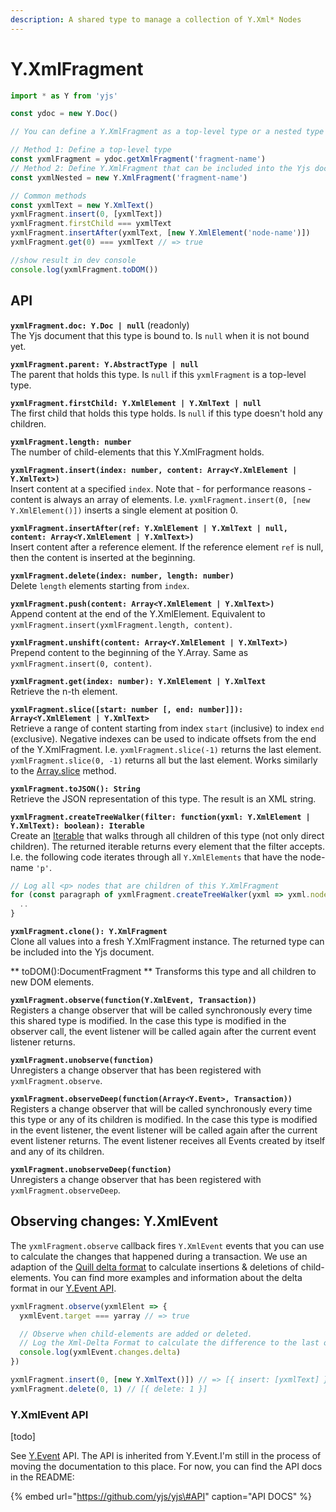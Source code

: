```yaml
---
description: A shared type to manage a collection of Y.Xml* Nodes
---
```


# Y.XmlFragment



```javascript
import * as Y from 'yjs'

const ydoc = new Y.Doc()

// You can define a Y.XmlFragment as a top-level type or a nested type

// Method 1: Define a top-level type
const yxmlFragment = ydoc.getXmlFragment('fragment-name')
// Method 2: Define Y.XmlFragment that can be included into the Yjs document
const yxmlNested = new Y.XmlFragment('fragment-name')

// Common methods
const yxmlText = new Y.XmlText()
yxmlFragment.insert(0, [yxmlText])
yxmlFragment.firstChild === yxmlText
yxmlFragment.insertAfter(yxmlText, [new Y.XmlElement('node-name')])
yxmlFragment.get(0) === yxmlText // => true

//show result in dev console
console.log(yxmlFragment.toDOM())
```

## API

**`yxmlFragment.doc: Y.Doc | null`** \(readonly\)  
    The Yjs document that this type is bound to. Is `null` when it is not bound yet.

**`yxmlFragment.parent: Y.AbstractType | null`**  
    The parent that holds this type. Is `null` if this `yxmlFragment` is a top-level type.

**`yxmlFragment.firstChild: Y.XmlElement | Y.XmlText | null`**  
    The first child that holds this type holds. Is `null` if this type doesn't hold any children.

**`yxmlFragment.length: number`**  
    The number of child-elements that this Y.XmlFragment holds.

**`yxmlFragment.insert(index: number, content: Array<Y.XmlElement | Y.XmlText>)`**  
    Insert content at a specified `index`. Note that - for performance reasons - content is always an array of elements. I.e. `yxmlFragment.insert(0, [new Y.XmlElement()])` inserts a single element at position 0.

**`yxmlFragment.insertAfter(ref: Y.XmlElement | Y.XmlText | null, content: Array<Y.XmlElement | Y.XmlText>)`**  
    Insert content after a reference element. If the reference element `ref` is null, then the content is inserted at the beginning.

**`yxmlFragment.delete(index: number, length: number)`**  
    Delete `length` elements starting from `index`.

**`yxmlFragment.push(content: Array<Y.XmlElement | Y.XmlText>)`**  
    Append content at the end of the Y.XmlElement. Equivalent to `yxmlFragment.insert(yxmlFragment.length, content)`.

**`yxmlFragment.unshift(content: Array<Y.XmlElement | Y.XmlText>)`**  
    Prepend content to the beginning of the Y.Array. Same as `yxmlFragment.insert(0, content)`.

**`yxmlFragment.get(index: number): Y.XmlElement | Y.XmlText`**  
    Retrieve the n-th element.

**`yxmlFragment.slice([start: number [, end: number]]): Array<Y.XmlElement | Y.XmlText>`**  
    Retrieve a range of content starting from index `start` \(inclusive\) to index `end` \(exclusive\). Negative indexes can be used to indicate offsets from the end of the Y.XmlFragment. I.e. `yxmlFragment.slice(-1)` returns the last element. `yxmlFragment.slice(0, -1)` returns all but the last element. Works similarly to the [Array.slice](https://developer.mozilla.org/en-US/docs/Web/JavaScript/Reference/Global_Objects/Array/slice) method.

**`yxmlFragment.toJSON(): String`**  
    Retrieve the JSON representation of this type. The result is an XML string.

**`yxmlFragment.createTreeWalker(filter: function(yxml: Y.XmlElement | Y.XmlText): boolean): Iterable`**  
    Create an [Iterable](https://developer.mozilla.org/en-US/docs/Web/JavaScript/Reference/Iteration_protocols) that walks through all children of this type \(not only direct children\). The returned iterable returns every element that the filter accepts. I.e. the following code iterates through all `Y.XmlElements` that have the node-name `'p'`.

```javascript
// Log all <p> nodes that are children of this Y.XmlFragment
for (const paragraph of yxmlFragment.createTreeWalker(yxml => yxml.nodeName === 'p')) {
  ..
}
```

**`yxmlFragment.clone(): Y.XmlFragment`**  
    Clone all values into a fresh Y.XmlFragment instance. The returned type can be included into the Yjs document.

** toDOM():DocumentFragment **
    Transforms this type and all children to new DOM elements.

**`yxmlFragment.observe(function(Y.XmlEvent, Transaction))`**  
    Registers a change observer that will be called synchronously every time this shared type is modified. In the case this type is modified in the observer call, the event listener will be called again after the current event listener returns.

**`yxmlFragment.unobserve(function)`**  
    Unregisters a change observer that has been registered with `yxmlFragment.observe`.

**`yxmlFragment.observeDeep(function(Array<Y.Event>, Transaction))`**  
    Registers a change observer that will be called synchronously every time this type or any of its children is modified. In the case this type is modified in the event listener, the event listener will be called again after the current event listener returns. The event listener receives all Events created by itself and any of its children.

**`yxmlFragment.unobserveDeep(function)`**  
    Unregisters a change observer that has been registered with `yxmlFragment.observeDeep`.

## Observing changes: Y.XmlEvent

The `yxmlFragment.observe` callback fires `Y.XmlEvent` events that you can use to calculate the changes that happened during a transaction. We use an adaption of the [Quill delta format](https://quilljs.com/docs/delta/) to calculate insertions & deletions of child-elements. You can find more examples and information about the delta format in our [Y.Event API](../y.event.md#delta-format).

```javascript
yxmlFragment.observe(yxmlElent => {
  yxmlEvent.target === yarray // => true

  // Observe when child-elements are added or deleted. 
  // Log the Xml-Delta Format to calculate the difference to the last observe-event
  console.log(yxmlEvent.changes.delta)
})

yxmlFragment.insert(0, [new Y.XmlText()]) // => [{ insert: [yxmlText] }]
yxmlFragment.delete(0, 1) // [{ delete: 1 }]


```

### Y.XmlEvent API

\[todo\]

See [Y.Event](../y.event.md) API. The API is inherited from Y.Event.I'm still in the process of moving the documentation to this place. For now, you can find the API docs in the README:

{% embed url="https://github.com/yjs/yjs\#API" caption="API DOCS" %}



